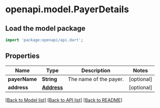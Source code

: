 # openapi.model.PayerDetails

## Load the model package
```dart
import 'package:openapi/api.dart';
```

## Properties
Name | Type | Description | Notes
------------ | ------------- | ------------- | -------------
**payerName** | **String** | The name of the payer. | [optional] 
**address** | [**Address**](Address.md) |  | [optional] 

[[Back to Model list]](../README.md#documentation-for-models) [[Back to API list]](../README.md#documentation-for-api-endpoints) [[Back to README]](../README.md)


